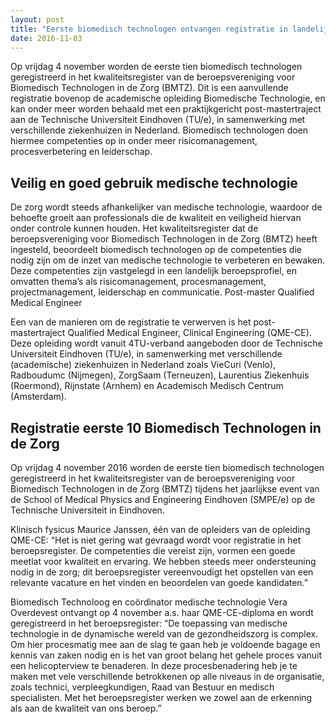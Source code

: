 ```yaml
---
layout: post
title: "Eerste biomedisch technologen ontvangen registratie in landelijk kwaliteitsregister"
date: 2016-11-03
---
```

Op vrijdag 4 november worden de eerste tien biomedisch technologen geregistreerd in het kwaliteitsregister van de beroepsvereniging voor Biomedisch Technologen in de Zorg (BMTZ). Dit is een aanvullende registratie bovenop de academische opleiding Biomedische Technologie, en kan onder meer worden behaald met een praktijkgericht post-mastertraject aan de Technische Universiteit Eindhoven (TU/e), in samenwerking met verschillende ziekenhuizen in Nederland. Biomedisch technologen doen hiermee competenties op in onder meer risicomanagement, procesverbetering en leiderschap.
<!--more-->
 

## Veilig en goed gebruik medische technologie

De zorg wordt steeds afhankelijker van medische technologie, waardoor de behoefte groeit aan professionals die de kwaliteit en veiligheid hiervan onder controle kunnen houden. Het kwaliteitsregister dat de beroepsvereniging voor Biomedisch Technologen in de Zorg (BMTZ) heeft ingesteld, beoordeelt biomedisch technologen op de competenties die nodig zijn om de inzet van medische technologie te verbeteren en bewaken. Deze competenties zijn vastgelegd in een landelijk beroepsprofiel, en omvatten thema’s als risicomanagement, procesmanagement, projectmanagement, leiderschap en communicatie.
Post-master Qualified Medical Engineer

Een van de manieren om de registratie te verwerven is het post-mastertraject Qualified Medical Engineer, Clinical Engineering (QME-CE). Deze opleiding wordt vanuit 4TU-verband aangeboden door de Technische Universiteit Eindhoven (TU/e), in samenwerking met verschillende (academische) ziekenhuizen in Nederland zoals VieCuri (Venlo), Radboudumc (Nijmegen), ZorgSaam (Terneuzen), Laurentius Ziekenhuis (Roermond), Rijnstate (Arnhem) en Academisch Medisch Centrum (Amsterdam).

## Registratie eerste 10 Biomedisch Technologen in de Zorg

Op vrijdag 4 november 2016 worden de eerste tien biomedisch technologen geregistreerd in het kwaliteitsregister van de beroepsvereniging voor Biomedisch Technologen in de Zorg (BMTZ) tijdens het jaarlijkse event van de School of Medical Physics and Engineering Eindhoven (SMPE/e) op de Technische Universiteit in Eindhoven.

Klinisch fysicus Maurice Janssen, één van de opleiders van de opleiding QME-CE: “Het is niet gering wat gevraagd wordt voor registratie in het beroepsregister. De competenties die vereist zijn, vormen een goede meetlat voor kwaliteit en ervaring. We hebben steeds meer ondersteuning nodig in de zorg; dit beroepsregister vereenvoudigt het opstellen van een relevante vacature en het vinden en beoordelen van goede kandidaten.”

Biomedisch Technoloog en coördinator medische technologie Vera Overdevest ontvangt op 4 november a.s. haar QME-CE-diploma en wordt geregistreerd in het beroepsregister: “De toepassing van medische technologie in de dynamische wereld van de gezondheidszorg is complex. Om hier procesmatig mee aan de slag te gaan heb je voldoende bagage en kennis van zaken nodig en is het van groot belang het gehele proces vanuit een helicopterview te benaderen. In deze procesbenadering heb je te maken met vele verschillende betrokkenen op alle niveaus in de organisatie, zoals technici, verpleegkundigen, Raad van Bestuur en medisch specialisten. Met het beroepsregister werken we zowel aan de erkenning als aan de kwaliteit van ons beroep.”
